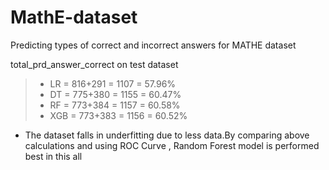 # MathE-dataset
Predicting types of correct and incorrect answers for MATHE dataset


total_prd_answer_correct on test dataset
> * LR = 816+291 = 1107 = 57.96%
> * DT = 775+380 = 1155 = 60.47%
> * RF = 773+384 = 1157 = 60.58%
> * XGB = 773+383 = 1156 = 60.52%


* The dataset falls in underfitting due to less data.By comparing above calculations and using ROC Curve , Random Forest model is performed best in this all
